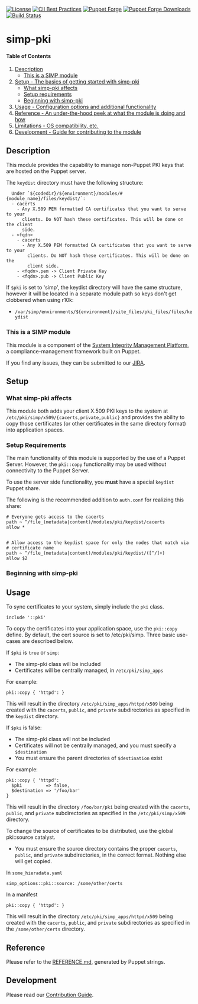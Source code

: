 [![License](https://img.shields.io/:license-apache-blue.svg)](http://www.apache.org/licenses/LICENSE-2.0.html)
[![CII Best Practices](https://bestpractices.coreinfrastructure.org/projects/73/badge)](https://bestpractices.coreinfrastructure.org/projects/73)
[![Puppet Forge](https://img.shields.io/puppetforge/v/simp/pki.svg)](https://forge.puppetlabs.com/simp/pki)
[![Puppet Forge Downloads](https://img.shields.io/puppetforge/dt/simp/pki.svg)](https://forge.puppetlabs.com/simp/pki)
[![Build Status](https://travis-ci.org/simp/pupmod-simp-pki.svg)](https://travis-ci.org/simp/pupmod-simp-pki)

# simp-pki

#### Table of Contents

1. [Description](#description)
   * [This is a SIMP module](#this-is-a-simp-module)
2. [Setup - The basics of getting started with simp-pki](#setup)
    * [What simp-pki affects](#what-simp-pki-affects)
    * [Setup requirements](#setup-requirements)
    * [Beginning with simp-pki](#beginning-with-simp-pki)
3. [Usage - Configuration options and additional functionality](#usage)
4. [Reference - An under-the-hood peek at what the module is doing and how](#reference)
5. [Limitations - OS compatibility, etc.](#limitations)
6. [Development - Guide for contributing to the module](#development)

## Description

This module provides the capability to manage non-Puppet PKI keys that are
hosted on the Puppet server.

The `keydist` directory must have the following structure:

```
  Under `${codedir}/${environment}/modules/#{module_name}/files/keydist/`:
  - cacerts
    - Any X.509 PEM formatted CA certificates that you want to serve to your
      clients. Do NOT hash these certificates. This will be done on the client
      side.
  - <fqdn>
    - cacerts
      - Any X.509 PEM formatted CA certificates that you want to serve to your
        clients. Do NOT hash these certificates. This will be done on the
        client side.
    - <fqdn>.pem -> Client Private Key
    - <fqdn>.pub -> Client Public Key
```

If `$pki` is set to 'simp', the keydist directory will have the same structure,
however it will be located in a separate module path so keys don't get clobbered
when using r10k:
* `/var/simp/environments/${environment}/site_files/pki_files/files/keydist`


### This is a SIMP module

This module is a component of the [System Integrity Management Platform](https://simp-project.com),
a compliance-management framework built on Puppet.

If you find any issues, they can be submitted to our
[JIRA](https://simp-project.atlassian.net/).

## Setup

### What simp-pki affects

This module both adds your client X.509 PKI keys to the system at
`/etc/pki/simp/x509/{cacerts,private,public}` and provides the ability to copy those
certificates (or other certificates in the same directory format) into
application spaces.

### Setup Requirements

The main functionality of this module is supported by the use of a Puppet
Server. However, the `pki::copy` functionality may be used without connectivity
to the Puppet Server.

To use the server side functionality, you **must** have a special `keydist`
Puppet share.

The following is the recommended addition to `auth.conf` for realizing this share:

```
# Everyone gets access to the cacerts
path ~ ^/file_(metadata|content)/modules/pki/keydist/cacerts
allow *


# Allow access to the keydist space for only the nodes that match via
# certificate name
path ~ ^/file_(metadata|content)/modules/pki/keydist/([^/]+)
allow $2
```

### Beginning with simp-pki

## Usage

To sync certificates to your system, simply include the `pki` class.

```
include '::pki'
```

To copy the certificates into your application space, use the `pki::copy`
define.  By default, the cert source is set to /etc/pki/simp. Three basic
use-cases are described below.

If `$pki` is `true` or `simp`:
- The simp-pki class will be included
- Certificates will be centrally managed, in `/etc/pki/simp_apps`

For example:

```
pki::copy { 'httpd': }
```

This will result in the directory `/etc/pki/simp_apps/httpd/x509` being created with the
`cacerts`, `public`, and `private` subdirectories as specified in the `keydist`
directory.

If `$pki` is false:
- The simp-pki class will not be included
- Certificates will not be centrally managed, and you must specify a `$destination`
- You must ensure the parent directories of `$destination` exist

For example:

```
pki::copy { 'httpd':
  $pki         => false,
  $destination => '/foo/bar'
}
```

This will result in the directory `/foo/bar/pki` being created with the `cacerts`,
`public`, and `private` subdirectories as specified in the `/etc/pki/simp/x509` directory.

To change the source of certificates to be distributed, use the global
pki::source catalyst.
- You must ensure the source directory contains the proper `cacerts`, `public`,
  and `private` subdirectories, in the correct format. Nothing else will get
  copied.

In `some_hieradata.yaml`

```
simp_options::pki::source: /some/other/certs
```

In a manifest

```
pki::copy { 'httpd': }
```

This will result in the directory `/etc/pki/simp_apps/httpd/x509` being created with
the `cacerts`, `public`, and `private` subdirectories as specified in the
`/some/other/certs` directory.

## Reference

Please refer to the [REFERENCE.md](./REFERENCE.md), generated by Puppet strings.

## Development

Please read our [Contribution Guide](https://simp.readthedocs.io/en/stable/contributors_guide/index.html).
